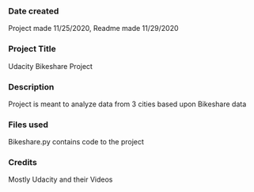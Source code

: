 ### Date created
Project made 11/25/2020, Readme made 11/29/2020

### Project Title
Udacity Bikeshare Project

### Description
Project is meant to analyze data from 3 cities based upon Bikeshare data

### Files used
Bikeshare.py contains code to the project

### Credits
Mostly Udacity and their Videos

